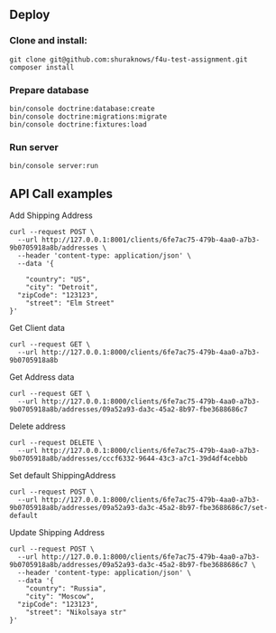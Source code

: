 ## Deploy

### Clone and install:
~~~~
git clone git@github.com:shuraknows/f4u-test-assignment.git
composer install
~~~~

### Prepare database
~~~~
bin/console doctrine:database:create
bin/console doctrine:migrations:migrate
bin/console doctrine:fixtures:load
~~~~

### Run server
~~~~
bin/console server:run
~~~~

## API Call examples
Add Shipping Address
~~~~
curl --request POST \
  --url http://127.0.0.1:8001/clients/6fe7ac75-479b-4aa0-a7b3-9b0705918a8b/addresses \
  --header 'content-type: application/json' \
  --data '{
	
	"country": "US",
	"city": "Detroit",
  "zipCode": "123123",
	"street": "Elm Street"
}'
~~~~
 Get Client data
~~~~
curl --request GET \
  --url http://127.0.0.1:8000/clients/6fe7ac75-479b-4aa0-a7b3-9b0705918a8b
~~~~

Get Address data
~~~
curl --request GET \
  --url http://127.0.0.1:8000/clients/6fe7ac75-479b-4aa0-a7b3-9b0705918a8b/addresses/09a52a93-da3c-45a2-8b97-fbe3688686c7
~~~
Delete address
~~~~
curl --request DELETE \
  --url http://127.0.0.1:8000/clients/6fe7ac75-479b-4aa0-a7b3-9b0705918a8b/addresses/cccf6332-9644-43c3-a7c1-39d4df4cebbb
~~~~
Set default ShippingAddress
~~~~
curl --request POST \
  --url http://127.0.0.1:8000/clients/6fe7ac75-479b-4aa0-a7b3-9b0705918a8b/addresses/09a52a93-da3c-45a2-8b97-fbe3688686c7/set-default 
~~~~
Update Shipping Address
~~~~
curl --request POST \
  --url http://127.0.0.1:8000/clients/6fe7ac75-479b-4aa0-a7b3-9b0705918a8b/addresses/09a52a93-da3c-45a2-8b97-fbe3688686c7 \
  --header 'content-type: application/json' \
  --data '{
	"country": "Russia",
	"city": "Moscow",
  "zipCode": "123123",
	"street": "Nikolsaya str"
}'
~~~~

